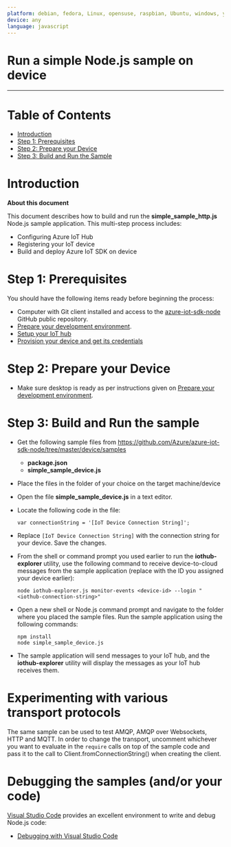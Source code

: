 ```yaml
---
platform: debian, fedora, Linux, opensuse, raspbian, Ubuntu, windows, yocto 
device: any
language: javascript
---
```


Run a simple Node.js sample on device
===
---

# Table of Contents

-   [Introduction](#Introduction)
-   [Step 1: Prerequisites](#Prerequisites)
-   [Step 2: Prepare your Device](#PrepareDevice)
-   [Step 3: Build and Run the Sample](#Build)

<a name="Introduction"></a>
# Introduction

**About this document**

This document describes how to build and run the **simple_sample_http.js** Node.js sample application. This multi-step process includes:
-   Configuring Azure IoT Hub
-   Registering your IoT device
-   Build and deploy Azure IoT SDK on device

<a name="Prerequisites"></a>
# Step 1: Prerequisites

You should have the following items ready before beginning the process:
-   Computer with Git client installed and access to the
    [azure-iot-sdk-node](https://github.com/Azure/azure-iot-sdk-node) GitHub public repository.
-   [Prepare your development environment](node-devbox-setup.md).
-   [Setup your IoT hub][lnk-setup-iot-hub]
-   [Provision your device and get its credentials][lnk-manage-iot-hub]

<a name="PrepareDevice"></a>
# Step 2: Prepare your Device

-   Make sure desktop is ready as per instructions given on [Prepare your development environment][lnk-setup-devbox].

<a name="Build"></a>
# Step 3: Build and Run the sample

- Get the following sample files from https://github.com/Azure/azure-iot-sdk-node/tree/master/device/samples
    - **package.json**
    - **simple_sample_device.js**

- Place the files in the folder of your choice on the target machine/device

- Open the file **simple_sample_device.js** in a text editor.

- Locate the following code in the file:

    ```
    var connectionString = '[IoT Device Connection String]';
    ```

- Replace `[IoT Device Connection String]` with the connection string for your device. Save the changes.

- From the shell or command prompt you used earlier to run the **iothub-explorer** utility, use the following command to receive device-to-cloud messages from the sample application (replace <device-id> with the ID you assigned your device earlier):

    ```
    node iothub-explorer.js monitor-events <device-id> --login "<iothub-connection-string>" 
    ```

- Open a new shell or Node.js command prompt and navigate to the folder where you placed the sample files. Run the sample application using the following commands:

    ```
    npm install
    node simple_sample_device.js
    ```

- The sample application will send messages to your IoT hub, and the **iothub-explorer** utility will display the messages as your IoT hub receives them.

# Experimenting with various transport protocols
The same sample can be used to test AMQP, AMQP over Websockets, HTTP and MQTT. In order to change the transport, uncomment whichever you want to evaluate in the `require` calls on top of the sample code and pass it to the call to Client.fromConnectionString() when creating the client.

# Debugging the samples (and/or your code)
[Visual Studio Code](https://code.visualstudio.com/) provides an excellent environment to write and debug Node.js code:
- [Debugging with Visual Studio Code](./node-debug-vscode.md)

[lnk-setup-iot-hub]: ../setup_iothub.md
[lnk-manage-iot-hub]: ../manage_iot_hub.md
[lnk-setup-devbox]: node-devbox-setup.md
